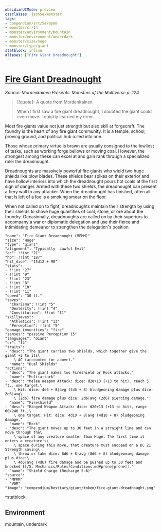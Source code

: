 ```yaml
---
obsidianUIMode: preview
cssclasses: json5e-monster
tags:
- compendium/src/5e/mpmm
- monster/cr/14
- monster/environment/mountain
- monster/environment/underdark
- monster/size/huge
- monster/type/giant
statblock: inline
aliases: ["Fire Giant Dreadnought"]
---
```

# [Fire Giant Dreadnought](compendium\bestiary\giant/fire-giant-dreadnought-mpmm.md)
*Source: Mordenkainen Presents: Monsters of the Multiverse p. 124*  

> [!quote]- A quote from Mordenkainen  
> 
> When I first saw a fire giant dreadnought, I doubted the giant could even move. I quickly learned my error.

Most fire giants value not just strength but also skill at forgecraft. The foundry is the heart of any fire giant community. It is a temple, school, proving ground, and political hub rolled into one.

Those whose primary virtue is brawn are usually consigned to the lowliest of tasks, such as working forge bellows or moving coal. However, the strongest among these can excel at and gain rank through a specialized role: the dreadnought.

Dreadnoughts are massively powerful fire giants who wield two huge shields like plow blades. These shields bear spikes on their exterior and have hollow interiors into which the dreadnought pours hot coals at the first sign of danger. Armed with these two shields, the dreadnought can present a fiery wall to any attacker. When the dreadnought has finished, often all that is left of a foe is a smoking smear on the floor.

When not called on to fight, dreadnoughts maintain their strength by using their shields to shove huge quantities of coal, stone, or ore about the foundry. Occasionally, dreadnoughts are called on by their superiors to accompany a war or diplomatic delegation and use their fierce and intimidating demeanor to strengthen the delegation's position.

```statblock
"name": "Fire Giant Dreadnought (MPMM)"
"size": "Huge"
"type": "giant"
"alignment": "Typically  Lawful Evil"
"ac": !!int "21"
"hp": !!int "187"
"hit_dice": "15d12 + 90"
"stats":
- !!int "27"
- !!int "9"
- !!int "23"
- !!int "8"
- !!int "10"
- !!int "11"
"speed": "30 ft."
"saves":
  "Charisma": !!int "5"
  "Dexterity": !!int "4"
  "Constitution": !!int "11"
"skillsaves":
  "Athletics": !!int "13"
  "Perception": !!int "5"
"damage_immunities": "fire"
"senses": "passive Perception 15"
"languages": "Giant"
"cr": "14"
"traits":
- "desc": "The giant carries two shields, which together give the giant +3 to its\
    \ AC (accounted for above)."
  "name": "Dual Shields"
"actions":
- "desc": "The giant makes two Fireshield or Rock attacks."
  "name": "Multiattack"
- "desc": "Melee Weapon Attack: dice: d20+13 (+13 to hit), reach 5 ft., one target.\
    \ Hit: dice: 4d6 + 8|avg (4d6 + 8) bludgeoning damage plus dice: 2d6|avg\
    \ (2d6) fire damage plus dice: 2d6|avg (2d6) piercing damage."
  "name": "Fireshield"
- "desc": "Ranged Weapon Attack: dice: d20+13 (+13 to hit), range 60/240 ft.,\
    \ one target. Hit: dice: 4d10 + 8|avg (4d10 + 8) bludgeoning damage."
  "name": "Rock"
- "desc": "The giant moves up to 30 feet in a straight line and can move through the\
    \ space of any creature smaller than Huge. The first time it enters a creature's\
    \ space during this move, that creature must succeed on a DC 21 Strength saving\
    \ throw or take dice: 8d6 + 8|avg (8d6 + 8) bludgeoning damage plus dice:\
    \ 4d6|avg (4d6) fire damage and be pushed up to 30 feet and knocked [[/5. Mechanics/Rules/Conditions.md#prone|prone]]."
  "name": "Shield Charge (Recharge 5-6)"
"source":
- "MPMM"
- "VGM"
"image": "compendium/bestiary/giant/token/fire-giant-dreadnought.png"
```
^statblock

## Environment

mountain, underdark